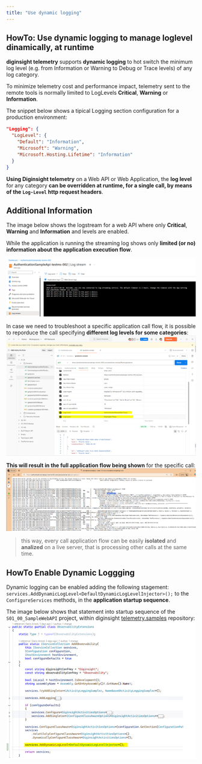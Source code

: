 ```yaml
---
title: "Use dynamic logging"
---
```


## HowTo: Use dynamic logging to manage loglevel dinamically, at runtime

__diginsight telemetry__ supports __dynamic logging__ to hot switch the minimum log level (e.g. from Information or Warning to Debug or Trace levels) of any log category.<br>

To minimize telemetry cost and performance impact, telemetry sent to the remote tools is normally limited to LogLevels __Critical__, __Warning__ or __Information__.<br>

The snippet below shows a tipical Logging section configuration for a production environment:
```json
"Logging": {
  "LogLevel": {
    "Default": "Information",
    "Microsoft": "Warning",
    "Microsoft.Hosting.Lifetime": "Information"
  }
}
```

__Using Diginsight telemetry__ on a Web API or Web Application, the __log level__ for any category __can be overridden at runtime, for a single call, by means of the `Log-Level` http request headers__.

## Additional Information 

The image below shows the logstream for a web API where only __Critical__, __Warning__ and __Information__ and levels are enabled.

While the application is running the streaming log shows only __limited (or no) information about the application execution flow__.

![alt text](<11.00 - HowTo Use Dynamic-Logging/001.01 default application streaming log.png>)

In case we need to troubleshoot a specific application call flow, it is possible to reporduce the call specifying __different log levels for some categories__:
![alt text](<11.00 - HowTo Use Dynamic-Logging/001.02 Postman call with overloaded log levels.png>)

__This will result in the full application flow being shown__ for the specific call:
![alt text](<11.00 - HowTo Use Dynamic-Logging/001.03 Call application flow obtained with Dynamic Logging.png>)

> this way, every call application flow can be easily __isolated__ and __analized__ on a live server, that is processing other calls at the same time.

## HowTo Enable Dynamic Loggging
Dynamic logging can be enabled adding the following stagement:<br>
`services.AddDynamicLogLevel<DefaultDynamicLogLevelInjector>();`
to the `ConfigureServices` methods, in the __application startup sequence__.

The image below shows that statement into startup sequence of the `S01_00_SampleWebAPI` project, within diginsight [telemetry.samples](https://github.com/diginsight/telemetry.samples) repository:<br>
![alt text](<11.00 - HowTo Use Dynamic-Logging/002.01 SampleWebApi startup sequence.png>)

